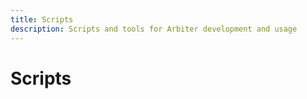 ```yaml
---
title: Scripts
description: Scripts and tools for Arbiter development and usage
---
```


# Scripts

